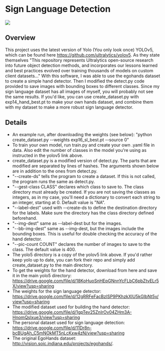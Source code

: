 # Sign Language Detection
<img src="sl_run.gif">

## Overview
This project uses the latest version of Yolo (You only look once) YOLOv5, which can be found here https://github.com/ultralytics/yolov5.  As they state themselves "This repository represents Ultralytics open-source research into future object detection methods, and incorporates our lessons learned and best practices evolved over training thousands of models on custom client datasets..." With this software, I was able to use the egohands dataset to create a simple hand detector.  Then I modified the detect.py code provided to save images with bounding boxes to different classes.  Since my sign language dataset has all images of myself, you will probably not see the same results.  If you'd like, you can use create_dataset.py with exp14_hand_best.pt to make your own hands dataset, and combine them with my dataset to make a more robust sign language detector.

## Details
- An example run, after downloading the weights (see below): "python create_dataset.py --weights exp16_sl_best.pt  --source 0"
- To train your own model, run train.py and create your own .yaml file in data.  Also edit the number of classes in the model you're using as instructed in the yolov5 link above.
- create_dataset.py is a modified version of detect.py.  The parts that are modified are separated by lines of hashes.  The arguments shown below are in addition to the ones from detect.py.
- "--create-ds" tells the program to create a dataset.  If this is not called, the program runs the same as detect.py.
- "--gest-class CLASS" declares which class to save to.  The class directory must already be created.  If you are not saving the classes as integers, as in my case, you'll need a dictionary to convert each string to an integer, starting at 0. Default value is "NA".
- "--label-dest" used with --create-ds to define the destination directory for the labels.  Make sure the directory has the class directory defined beforehand.  
- "--img-dest" same as --label-dest but for the images.
- "--bb-img-dest" same as --img-dest, but the images include the bounding boxes.  This is useful for double checking the accuracy of the hand detector.
- "--pic-count COUNT" declares the number of images to save to the class. The default value is 400.
- The yolo5 directory is a copy of the yolov5 link above.  If you'd rather keep yolo up to date, you can fork their repo and simply add create_dataset.py to the main directory.
- To get the weights for the hand detector, download from here and save it in the main yolo5 directory: https://drive.google.com/file/d/18KoHuoSnHEpGNnnYcFLbC6pbZtvELr5X/view?usp=sharing
- The weights for the sign language detector: https://drive.google.com/file/d/12gRRFeFacBzISP9PKhzkXlU5kGIbNt5v/view?usp=sharing
- The modified dataset used for building the hand detector: https://drive.google.com/file/d/1gpTev25ZnIrOv04ZHm3A-HnomQslxue3/view?usp=sharing
- The personal dataset used for sign language detection: https://drive.google.com/file/d/11Dr8n-bcBUgAh_C5mNOkMT5nLcKxw4zN/view?usp=sharing
- The original EgoHands dataset: http://vision.soic.indiana.edu/projects/egohands/.
